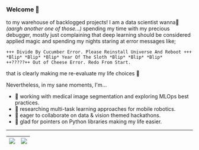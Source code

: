 ### Welcome 👋

to my warehouse of backlogged projects! I am a data scientist wanna:honeybee: *(aargh another one of those...)* spending my time with my precious debugger, mostly just complaining that deep learning should be considered applied magic and spending my nights staring at error messages like;

`+++ Divide By Cucumber Error. Please Reinstall Universe And Reboot +++`<br />
`*Blip* *Blip* *Blip* Year Of The Sloth *Blip* *Blip* *Blip*`<br />
`++?????++ Out of Cheese Error. Redo From Start.`<br />

that is clearly making me re-evaluate my life choices :facepalm:

Nevertheless, in my sane moments, I'm...

- 🔭 working with medical image segmentation and exploring MLOps best practices.
- 🌱 researching multi-task learning approaches for mobile robotics.
- 👯 eager to collaborate on data & vision themed hackathons.
- 🤔 glad for pointers on Python libraries making my life easier.

---
<img src="https://github-readme-stats.vercel.app/api?username=ponderbb&&show_icons=true&count_private=true&theme=tokyonight">|<img src="https://github-readme-stats.vercel.app/api/top-langs/?username=ponderbb&layout=compact&theme=tokyonight"/>
|---|---|

